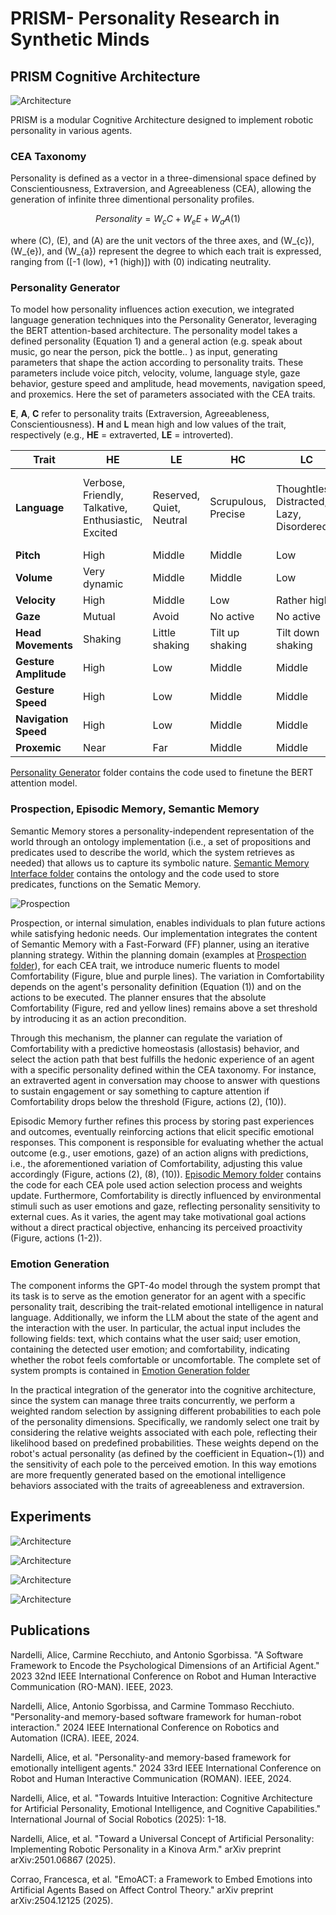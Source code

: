 # PRISM- Personality Research in Synthetic Minds


## PRISM Cognitive Architecture

![Architecture](images/PRISM_Architecture.png)

PRISM is a modular Cognitive Architecture designed to implement robotic personality in various agents.

### CEA Taxonomy

Personality is defined as a vector in a three-dimensional space defined by Conscientiousness, Extraversion, and Agreeableness (CEA), allowing the generation of infinite three dimentional personality profiles.  

$$
Personality= W_{c}C +  W_{e}E +  W_{a}A  (1)
$$

where \(C\), \(E\), and \(A\) are the unit vectors of the three axes, and \(W_{c}\), \(W_{e}\), and \(W_{a}\) represent the degree to which each trait is expressed, ranging from \([-1 (low), +1 (high)]\) with \(0\) indicating neutrality.

### Personality Generator

To model how personality influences action execution, we integrated language generation techniques into the Personality Generator, leveraging the BERT attention-based architecture. The personality model takes a defined personality (Equation 1) and a general action (e.g. speak about music, go near the person, pick the bottle.. ) as input, generating parameters that shape the action according to personality traits. These parameters include voice pitch, velocity, volume, language style, gaze behavior, gesture speed and amplitude, head movements, navigation speed, and proxemics. Here the set of parameters associated with the CEA traits.


**E**, **A**, **C** refer to personality traits (Extraversion, Agreeableness, Conscientiousness). **H** and **L** mean high and low values of the trait, respectively (e.g., **HE** = extraverted, **LE** = introverted).

| **Trait**                                       | **HE**                                                 | **LE**                      | **HC**                 | **LC**                                       | **HA**                                                             | **LA**                                                 |
| ----------------------------------------------- | ------------------------------------------------------ | --------------------------- | ---------------------- | -------------------------------------------- | ------------------------------------------------------------------ | ------------------------------------------------------ |
| **Language**<br> | Verbose, Friendly, Talkative,<br>Enthusiastic, Excited | Reserved, Quiet,<br>Neutral | Scrupulous,<br>Precise | Thoughtless, Distracted,<br>Lazy, Disordered | Cooperative, Friendly,<br>Empathic, Forgiving,<br>Reliable, Polite | Competitive, Aggressive,<br>Provocative, Selfish, Rude |
| **Pitch**<br>                   | High                                                   | Middle                      | Middle                 | Low                                          | Low                                                                | Middle                                                 |
| **Volume**<br>                  | Very dynamic                                           | Middle                      | Middle                 | Low                                          | Dynamic                                                            | Dynamic                                                |
| **Velocity**<br>                | High                                                   | Middle                      | Low                    | Rather high                                  | Middle                                                             | Rather high                                            |
| **Gaze**<br>                         | Mutual                                                 | Avoid                       | No active              | No active                                    | Mutual                                                             | Avoid                                                  |
| **Head Movements**<br>             | Shaking                                                | Little shaking              | Tilt up shaking        | Tilt down shaking                            | Nodding                                                            | Little shaking                                         |
| **Gesture Amplitude**<br>     | High                                                   | Low                         | Middle                 | Middle                                       | Middle                                                             | Middle                                                 |
| **Gesture Speed**<br>        | High                                                   | Low                         | Middle                 | Middle                                       | Middle                                                             | Middle                                                 |
| **Navigation Speed**<br>        | High                                                   | Low                         | Middle                 | Middle                                       | Middle                                                             | Middle                                                 |
| **Proxemic**<br>                | Near                                                   | Far                         | Middle                 | Middle                                       | Near                                                               | Far                                                    |



[Personality Generator](./Personality_Generator/Personality_Generator_Finetune.ipynb) folder contains the code used to finetune the BERT attention model.


### Prospection, Episodic Memory, Semantic Memory

Semantic Memory stores a personality-independent representation of the world through an ontology implementation (i.e., a set of propositions and predicates used to describe the world, which the system retrieves as needed) that allows us to capture its symbolic nature. [Semantic Memory Interface folder](./SemanticMemoryInterface/) contains the ontology and the code used to store predicates, functions on the Sematic Memory.

![Prospection](images/prospection.png)

Prospection, or internal simulation, enables individuals to plan future actions while satisfying hedonic needs. 
Our implementation integrates the content of Semantic Memory with a Fast-Forward (FF) planner, using an iterative planning strategy. Within the planning domain (examples at [Prospection folder](./Prospection/)), for each CEA trait, we introduce numeric fluents to model Comfortability (Figure, blue and purple lines). The variation in Comfortability depends on the agent's personality definition (Equation (1)) and on the actions to be executed. The planner ensures that the absolute Comfortability (Figure, red and yellow lines) remains above a set threshold by introducing it as an action precondition.

Through this mechanism, the planner can regulate the variation of Comfortability with a predictive homeostasis (allostasis) behavior, and select the action path that best fulfills the hedonic experience of an agent with a specific personality defined within the CEA taxonomy. For instance, an extraverted agent in conversation may choose to answer with questions to sustain engagement or say something to capture attention if Comfortability drops below the threshold (Figure, actions (2), (10)).

Episodic Memory further refines this process by storing past experiences and outcomes, eventually reinforcing actions that elicit specific emotional responses. This component is responsible for evaluating whether the actual outcome (e.g., user emotions, gaze) of an action aligns with predictions, i.e., the aforementioned variation of Comfortability, adjusting this value accordingly (Figure, actions (2), (8), (10)). 
[Episodic Memory folder](./EpisodicMemory/) contains the code for each CEA pole used action selection process and weights update.
Furthermore, Comfortability is directly influenced by environmental stimuli such as user emotions and gaze, reflecting personality sensitivity to external cues. As it varies, the agent may take motivational goal actions without a direct practical objective, enhancing its perceived proactivity (Figure, actions (1-2)). 

### Emotion Generation

The component informs the GPT-4o model through the system prompt that its task is to serve as the emotion generator for an agent with a specific personality trait, describing the trait-related emotional intelligence in natural language. Additionally, we inform the LLM about the state of the agent and the interaction with the user. In particular, the actual input includes the following fields: text, which contains what the user said; user emotion, containing the detected user emotion; and comfortability, indicating whether the robot feels comfortable or uncomfortable. The complete set of system prompts is contained in [Emotion Generation folder](./EmotionGeneration/prompt/) 

In the practical integration of the generator into the cognitive architecture, since the system can manage three traits concurrently, we perform a weighted random selection by assigning different probabilities to each pole of the personality dimensions. Specifically, we randomly select one trait by considering the relative weights associated with each pole, reflecting their likelihood based on predefined probabilities. These weights depend on the robot's actual personality (as defined by the coefficient in Equation~(1)) and the sensitivity of each pole to the perceived emotion. In this way emotions are more frequently generated based on the emotional intelligence behaviors associated with the traits of agreeableness and extraversion.

## Experiments

![Architecture](images/setup1.jpg)

![Architecture](images/setup2.jpg)

![Architecture](images/setup3.png)

![Architecture](images/setup4.png)
## Publications

Nardelli, Alice, Carmine Recchiuto, and Antonio Sgorbissa. "A Software Framework to Encode the Psychological Dimensions of an Artificial Agent." 2023 32nd IEEE International Conference on Robot and Human Interactive Communication (RO-MAN). IEEE, 2023.

Nardelli, Alice, Antonio Sgorbissa, and Carmine Tommaso Recchiuto. "Personality-and memory-based software framework for human-robot interaction." 2024 IEEE International Conference on Robotics and Automation (ICRA). IEEE, 2024.

Nardelli, Alice, et al. "Personality-and memory-based framework for emotionally intelligent agents." 2024 33rd IEEE International Conference on Robot and Human Interactive Communication (ROMAN). IEEE, 2024.

Nardelli, Alice, et al. "Towards Intuitive Interaction: Cognitive Architecture for Artificial Personality, Emotional Intelligence, and Cognitive Capabilities." International Journal of Social Robotics (2025): 1-18.

Nardelli, Alice, et al. "Toward a Universal Concept of Artificial Personality: Implementing Robotic Personality in a Kinova Arm." arXiv preprint arXiv:2501.06867 (2025).

Corrao, Francesca, et al. "EmoACT: a Framework to Embed Emotions into Artificial Agents Based on Affect Control Theory." arXiv preprint arXiv:2504.12125 (2025).
